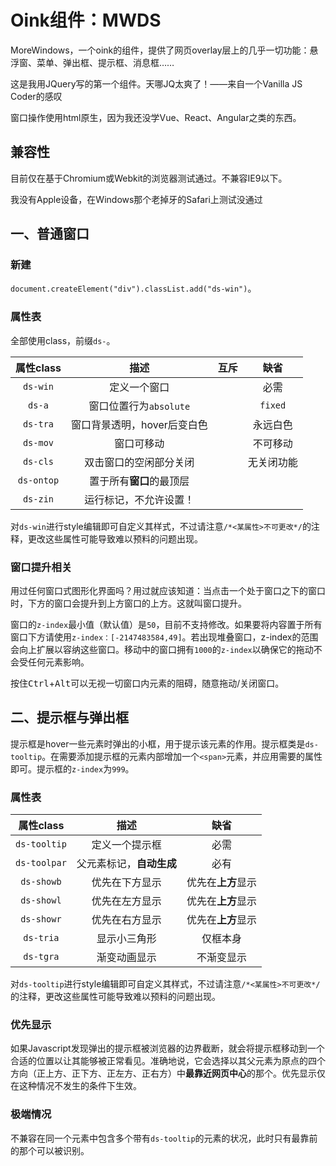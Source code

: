 # Oink组件：MWDS

MoreWindows，一个oink的组件，提供了网页overlay层上的几乎一切功能：悬浮窗、菜单、弹出框、提示框、消息框……

这是我用JQuery写的第一个组件。天哪JQ太爽了！——来自一个Vanilla JS Coder的感叹

窗口操作使用html原生，因为我还没学Vue、React、Angular之类的东西。

## 兼容性

目前仅在基于Chromium或Webkit的浏览器测试通过。不兼容IE9以下。

我没有Apple设备，在Windows那个老掉牙的Safari上测试没通过

## 一、普通窗口

### 新建

`document.createElement("div").classList.add("ds-win")`。

### 属性表

全部使用class，前缀`ds-`。

| 属性class  |            描述             | 互斥 |    缺省    |
| :--------: | :-------------------------: | :--: | :--------: |
|  `ds-win`  |        定义一个窗口         |      |    必需    |
|   `ds-a`   |   窗口位置行为`absolute`    |      |  `fixed`   |
|  `ds-tra`  | 窗口背景透明，hover后变白色 |      |  永远白色  |
|  `ds-mov`  |         窗口可移动          |      |  不可移动  |
|  `ds-cls`  |   双击窗口的空闲部分关闭    |      | 无关闭功能 |
| `ds-ontop` |  置于所有**窗口**的最顶层   |      |            |
|  `ds-zin`  |   运行标记，不允许设置！    |      |            |

对`ds-win`进行style编辑即可自定义其样式，不过请注意`/*<某属性>不可更改*/`的注释，更改这些属性可能导致难以预料的问题出现。

### 窗口提升相关

用过任何窗口式图形化界面吗？用过就应该知道：当点击一个处于窗口之下的窗口时，下方的窗口会提升到上方窗口的上方。这就叫窗口提升。

窗口的`z-index`最小值（默认值）是`50`，目前不支持修改。如果要将内容置于所有窗口下方请使用`z-index：[-2147483584,49]`。若出现堆叠窗口，z-index的范围会向上扩展以容纳这些窗口。移动中的窗口拥有`1000`的`z-index`以确保它的拖动不会受任何元素影响。

按住<kbd>Ctrl</kbd>+<kbd>Alt</kbd>可以无视一切窗口内元素的阻碍，随意拖动/关闭窗口。

## 二、提示框与弹出框

提示框是hover一些元素时弹出的小框，用于提示该元素的作用。提示框类是`ds-tooltip`。在需要添加提示框的元素内部增加一个`<span>`元素，并应用需要的属性即可。提示框的`z-index`为`999`。

### 属性表

|  属性class   |           描述           |        缺省        |
| :----------: | :----------------------: | :----------------: |
| `ds-tooltip` |      定义一个提示框      |        必需        |
| `ds-toolpar` | 父元素标记，**自动生成** |        必有        |
|  `ds-showb`  |      优先在下方显示      | 优先在**上方**显示 |
|  `ds-showl`  |      优先在左方显示      | 优先在**上方**显示 |
|  `ds-showr`  |      优先在右方显示      | 优先在**上方**显示 |
|  `ds-tria`   |       显示小三角形       |      仅框本身      |
|  `ds-tgra`   |       渐变动画显示       |     不渐变显示     |

对`ds-tooltip`进行style编辑即可自定义其样式，不过请注意`/*<某属性>不可更改*/`的注释，更改这些属性可能导致难以预料的问题出现。

### 优先显示

如果Javascript发现弹出的提示框被浏览器的边界截断，就会将提示框移动到一个合适的位置以让其能够被正常看见。准确地说，它会选择以其父元素为原点的四个方向（正上方、正下方、正左方、正右方）中**最靠近网页中心**的那个。优先显示仅在这种情况不发生的条件下生效。

### 极端情况

不兼容在同一个元素中包含多个带有`ds-tooltip`的元素的状况，此时只有最靠前的那个可以被识别。